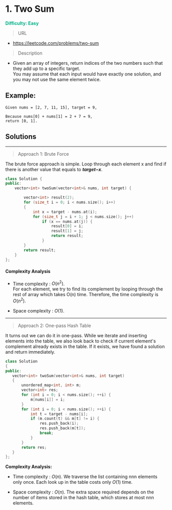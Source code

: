 # 1. Two Sum
 **<font color=#00B086>Difficulty: Easy</font>**
 > URL
 * https://leetcode.com/problems/two-sum
 > Description

 * Given an array of integers, return indices of the two numbers such that they add up to a specific target. <br/>You may assume that each input would have exactly one solution, and you may not use the same element twice.
 ## Example:
    Given nums = [2, 7, 11, 15], target = 9,

    Because nums[0] + nums[1] = 2 + 7 = 9,
    return [0, 1].


 ## Solutions
 ---
 > Approach 1: Brute Force

The brute force approach is simple. Loop through each element x and find if there is another value that equals to ***target−x***.

```cpp
class Solution {
public:
    vector<int> twoSum(vector<int>& nums, int target) {

        vector<int> result(2);
        for (size_t i = 0; i < nums.size(); i++)
        {
            int x = target - nums.at(i);
            for (size_t j = i + 1; j < nums.size(); j++)
                if (x == nums.at(j)) {
                    result[0] = i;
                    result[1] = j;
                    return result;
                }
        }
        return result;
    }
};
```
 #### Complexity Analysis


 * Time complexity : $O(n^2)$. <br/>For each element, we try to find its complement by looping through the rest of array which takes O(n) time. Therefore, the time complexity is $O(n^2)$.

 * Space complexity : $O(1)$.

---

 > Approach 2: One-pass Hash Table

It turns out we can do it in one-pass. While we iterate and inserting elements into the table, we also look back to check if current element's complement already exists in the table. If it exists, we have found a solution and return immediately.
 ```cpp
class Solution
{
public:
    vector<int> twoSum(vector<int>& nums, int target)
    {
        unordered_map<int, int> m;
        vector<int> res;
        for (int i = 0; i < nums.size(); ++i) {
            m[nums[i]] = i;
        }
        for (int i = 0; i < nums.size(); ++i) {
            int t = target - nums[i];
            if (m.count(t) && m[t] != i) {
                res.push_back(i);
                res.push_back(m[t]);
                break;
            }
        }
        return res;
    }
};
```
 **Complexity Analysis:**


 * Time complexity : $O(n)$. We traverse the list containing nnn elements only once. Each look up in the table costs only $O(1)$ time.

 * Space complexity : $O(n)$. The extra space required depends on the number of items stored in the hash table, which stores at most nnn elements.
